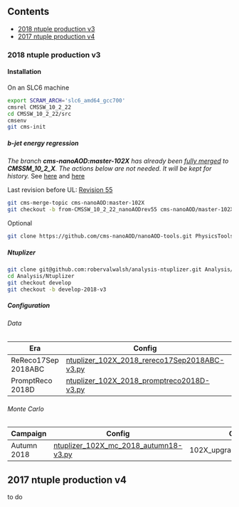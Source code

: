 ## Contents

* [2018 ntuple production v3](#2018-ntuple-production-v3)
* [2017 ntuple production v4](#2017-ntuple-production-v4)


### 2018 ntuple production v3

#### Installation

On an SLC6 machine

```bash
export SCRAM_ARCH='slc6_amd64_gcc700'
cmsrel CMSSW_10_2_22
cd CMSSW_10_2_22/src
cmsenv
git cms-init
```

##### b-jet energy regression

*The branch **cms-nanoAOD:master-102X** has already been <u>fully merged</u> to **CMSSM_10_2_X**. The actions below are not needed. It will be kept for history.*
See [here](https://github.com/robervalwalsh/cmssw/compare/from-CMSSW_10_2_22-ntuplizer_2018_v3...cms-nanoAOD:master-102X) and [here](https://github.com/cms-sw/cmssw/compare/CMSSW_10_2_X...cms-nanoAOD:master-102X)

Last revision before UL: [Revision 55](https://twiki.cern.ch/twiki/bin/view/CMSPublic/WorkBookNanoAOD?rev=55#Recipe_for_the_current_HEAD_of_N)

```bash
git cms-merge-topic cms-nanoAOD:master-102X
git checkout -b from-CMSSW_10_2_22_nanoAODrev55 cms-nanoAOD/master-102X
```
Optional
```bash
git clone https://github.com/cms-nanoAOD/nanoAOD-tools.git PhysicsTools/NanoAODTools
```

##### Ntuplizer

```bash
git clone git@github.com:robervalwalsh/analysis-ntuplizer.git Analysis/Ntuplizer
cd Analysis/Ntuplizer
git checkout develop
git checkout -b develop-2018-v3
```

##### Configuration

###### Data

| Era  | Config  | GlobalTag  |
|---|---|---|
| ReReco17Sep 2018ABC  | [ntuplizer_102X_2018_rereco17Sep2018ABC-v3.py](test/ntuplizer_102X_2018_rereco17Sep2018ABC-v3.py)  | 102X_dataRun2_v12 |
| PromptReco 2018D     | [ntuplizer_102X_2018_promptreco2018D-v3.py](test/ntuplizer_102X_2018_promptreco2018D-v3.py)     | 102X_dataRun2_Prompt_v15 |

###### Monte Carlo
| Campaign  | Config  | GlobalTag  |
|---|---|---|
| Autumn 2018  | [ntuplizer_102X_mc_2018_autumn18-v3.py](test/ntuplizer_102X_mc_2018_autumn18-v3.py)  | 102X_upgrade2018_realistic_v20 |


## 2017 ntuple production v4

to do
